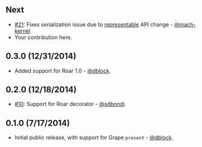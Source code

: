 Next
----

* [#21](https://github.com/ruby-grape/grape-roar/pull/21): Fixes serialization issue due to [representable](https://github.com/trailblazer/representable) API change - [@mach-kernel](https://github.com/mach-kernel)
* Your contribution here.

0.3.0 (12/31/2014)
------------------

* Added support for Roar 1.0 - [@dblock](https://github.com/dblock).

0.2.0 (12/18/2014)
------------------

* [#10](https://github.com/ruby-grape/grape-roar/pull/10): Support for Roar decorator - [@sdbondi](https://github.com/sdbondi).

0.1.0 (7/17/2014)
-----------------

* Initial public release, with support for Grape `present` - [@dblock](https://github.com/dblock).
